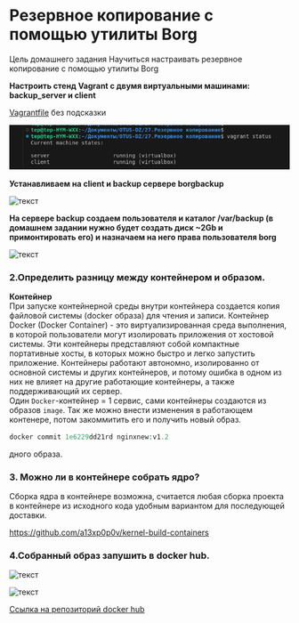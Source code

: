 #  Резервное копирование с помощью утилиты Borg


Цель домашнего задания
Научиться настраивать резервное копирование с помощью утилиты Borg




__Настроить стенд Vagrant с двумя виртуальными машинами: backup_server и client__

[Vagrantfile](Vagrantfile) без подсказки

![текст](screenshots/vagrant_status.png)  



__Устанавливаем на client и backup сервере borgbackup__


![текст](screenshots/6.png)  


__На сервере backup создаем пользователя и каталог /var/backup (в домашнем задании нужно будет создать диск ~2Gb и примонтировать его) и назначаем на него права пользователя borg__  

![текст](screenshots/5.png)  


### 2.Определить разницу между контейнером и образом.


__Контейнер__  
При запуске контейнерной среды внутри контейнера создается копия файловой системы (docker образа) для чтения и записи.
Контейнер Docker (Docker Container) - это виртуализированная среда выполнения, в которой пользователи могут изолировать 
приложения от хостовой системы. Эти контейнеры представляют собой компактные портативные хосты, в которых можно быстро 
и легко запустить приложение.
Контейнеры работают автономно, изолированно от основной системы и других контейнеров, и потому ошибка в одном из них 
не влияет на другие работающие контейнеры, а также поддерживающий их сервер.  
Один `Docker`-контейнер = 1 сервис, сами контейнеры создаются из образов `image`. Так же можно внести изменения в работающем контенере, потом закоммитить его и получить новый образ.
```php
docker commit 1e6229dd21rd nginxnew:v1.2
```


дного образа.
    





### 3. Можно ли в контейнере собрать ядро?

Сборка ядра в контейнере возможна, считается любая сборка проекта в контейнере из исходного кода удобным вариантом для последующей доставки. 

https://github.com/a13xp0p0v/kernel-build-containers


### 4.Собранный образ запушить в docker hub.

![текст](screenshots/2.png)  

![текст](screenshots/3.png)  

[Ссылка на репозиторий docker hub](https://hub.docker.com/repository/docker/etevrizov/mynginx/general)


